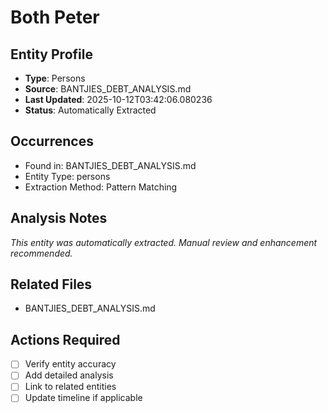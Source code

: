 # Both Peter

## Entity Profile
- **Type**: Persons
- **Source**: BANTJIES_DEBT_ANALYSIS.md
- **Last Updated**: 2025-10-12T03:42:06.080236
- **Status**: Automatically Extracted

## Occurrences
- Found in: BANTJIES_DEBT_ANALYSIS.md
- Entity Type: persons
- Extraction Method: Pattern Matching

## Analysis Notes
*This entity was automatically extracted. Manual review and enhancement recommended.*

## Related Files
- BANTJIES_DEBT_ANALYSIS.md

## Actions Required
- [ ] Verify entity accuracy
- [ ] Add detailed analysis
- [ ] Link to related entities
- [ ] Update timeline if applicable
